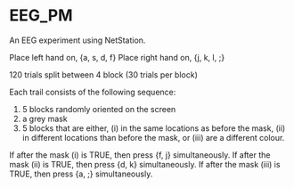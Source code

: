 # EEG_PM

An EEG experiment using NetStation.

Place left hand on, {a, s, d, f}
Place right hand on, {j, k, l, ;}

120 trials split between 4 block (30 trials per block)

Each trail consists of the following sequence:
1) 5 blocks randomly oriented on the screen
2) a grey mask
3) 5 blocks that are either, (i) in the same locations as before the mask, (ii) in different locations than before the mask, or (iii) are a different colour.

If after the mask (i) is TRUE, then press {f, j} simultaneously.
If after the mask (ii) is TRUE, then press {d, k} simultaneously.
If after the mask (iii) is TRUE, then press {a, ;} simultaneously.

